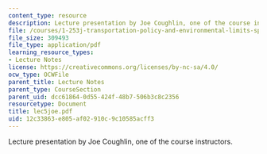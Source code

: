 ```yaml
---
content_type: resource
description: Lecture presentation by Joe Coughlin, one of the course instructors.
file: /courses/1-253j-transportation-policy-and-environmental-limits-spring-2004/12c33863e805af02910c9c10585acff3_lec5joe.pdf
file_size: 309493
file_type: application/pdf
learning_resource_types:
- Lecture Notes
license: https://creativecommons.org/licenses/by-nc-sa/4.0/
ocw_type: OCWFile
parent_title: Lecture Notes
parent_type: CourseSection
parent_uid: dcc61864-0d55-424f-48b7-506b3c8c2356
resourcetype: Document
title: lec5joe.pdf
uid: 12c33863-e805-af02-910c-9c10585acff3
---
```

Lecture presentation by Joe Coughlin, one of the course instructors.